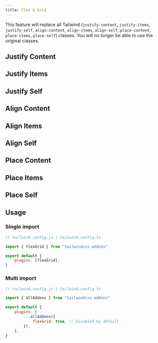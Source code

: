 ```yaml
---
title: Flex & Grid
---
```


<script>
	import UtilsTable from "$lib/UtilsTable.svelte"
	import { getUtilities } from "$lib/utils/tailwind.js"
	import { flexGrid } from "tailwindcss-addons"
	const utilities = getUtilities(flexGrid.handler)

	const getClassUtils = (classStartsWith) => {
		const utils = Object.entries(utilities).filter(util => {
			const className = util[0]
			return className.startsWith(classStartsWith)
		})
		return Object.fromEntries(utils)
	}
</script>

This feature will replace all Tailwind (`justify-content`, `justify-items`, `justify-self`, `align-content`, `align-items`, `align-self`, `place-content`, `place-items`, `place-self`) classes. You will no longer be able to use the original classes.

## Justify Content

<UtilsTable utilities="{() => getClassUtils('.jc')}" />

## Justify Items

<UtilsTable utilities="{() => getClassUtils('.ji')}" />

## Justify Self

<UtilsTable utilities="{() => getClassUtils('.js')}" />

## Align Content

<UtilsTable utilities="{() => getClassUtils('.ac')}" />

## Align Items

<UtilsTable utilities="{() => getClassUtils('.ai')}" />

## Align Self

<UtilsTable utilities="{() => getClassUtils('.as')}" />

## Place Content

<UtilsTable utilities="{() => getClassUtils('.pc')}" />

## Place Items

<UtilsTable utilities="{() => getClassUtils('.pi')}" />

## Place Self

<UtilsTable utilities="{() => getClassUtils('.ps')}" />

## Usage

### Single import

```js
// tailwind.config.js | tailwind.config.ts

import { flexGrid } from "tailwindcss-addons"

export default {
    plugins: [flexGrid],
}
```

### Multi import

```js
// tailwind.config.js | tailwind.config.ts

import { allAddons } from "tailwindcss-addons"

export default {
    plugins: [
        ...allAddons({
            flexGrid: true, // Disabled by default.
        }),
    ],
}
```
